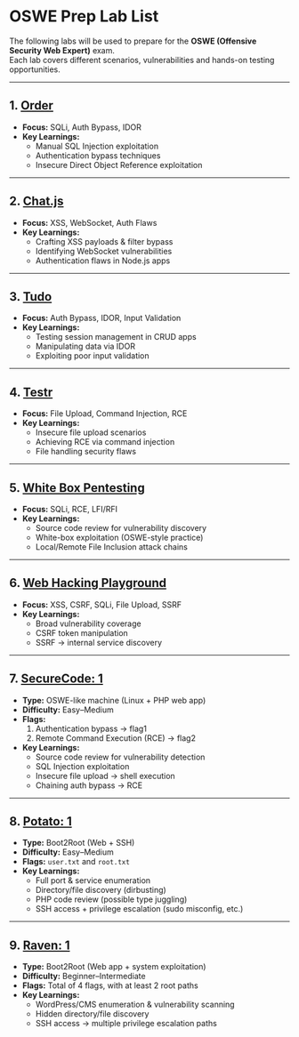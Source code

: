 # OSWE Prep Lab List

The following labs will be used to prepare for the **OSWE (Offensive Security Web Expert)** exam.  
Each lab covers different scenarios, vulnerabilities and hands-on testing opportunities.

---

## 1. [Order](https://github.com/bmdyy/order)
- **Focus:** SQLi, Auth Bypass, IDOR  
- **Key Learnings:**  
  - Manual SQL Injection exploitation  
  - Authentication bypass techniques  
  - Insecure Direct Object Reference exploitation  

---

## 2. [Chat.js](https://github.com/bmdyy/chat.js)
- **Focus:** XSS, WebSocket, Auth Flaws  
- **Key Learnings:**  
  - Crafting XSS payloads & filter bypass  
  - Identifying WebSocket vulnerabilities  
  - Authentication flaws in Node.js apps  

---

## 3. [Tudo](https://github.com/bmdyy/tudo)
- **Focus:** Auth Bypass, IDOR, Input Validation  
- **Key Learnings:**  
  - Testing session management in CRUD apps  
  - Manipulating data via IDOR  
  - Exploiting poor input validation  

---

## 4. [Testr](https://github.com/bmdyy/testr)
- **Focus:** File Upload, Command Injection, RCE  
- **Key Learnings:**  
  - Insecure file upload scenarios  
  - Achieving RCE via command injection  
  - File handling security flaws  

---

## 5. [White Box Pentesting](https://github.com/TROUBLE-1/White-box-pentesting)
- **Focus:** SQLi, RCE, LFI/RFI  
- **Key Learnings:**  
  - Source code review for vulnerability discovery  
  - White-box exploitation (OSWE-style practice)  
  - Local/Remote File Inclusion attack chains  

---

## 6. [Web Hacking Playground](https://github.com/takito1812/web-hacking-playground)
- **Focus:** XSS, CSRF, SQLi, File Upload, SSRF  
- **Key Learnings:**  
  - Broad vulnerability coverage  
  - CSRF token manipulation  
  - SSRF → internal service discovery  

---

## 7. [SecureCode: 1](https://www.vulnhub.com/entry/securecode-1,651/)
- **Type:** OSWE-like machine (Linux + PHP web app)  
- **Difficulty:** Easy–Medium  
- **Flags:**  
  1. Authentication bypass → flag1  
  2. Remote Command Execution (RCE) → flag2  
- **Key Learnings:**  
  - Source code review for vulnerability detection  
  - SQL Injection exploitation  
  - Insecure file upload → shell execution  
  - Chaining auth bypass → RCE  

---

## 8. [Potato: 1](https://www.vulnhub.com/entry/potato-1,529/)
- **Type:** Boot2Root (Web + SSH)  
- **Difficulty:** Easy–Medium  
- **Flags:** `user.txt` and `root.txt`  
- **Key Learnings:**  
  - Full port & service enumeration  
  - Directory/file discovery (dirbusting)  
  - PHP code review (possible type juggling)  
  - SSH access + privilege escalation (sudo misconfig, etc.)  

---

## 9. [Raven: 1](https://www.vulnhub.com/entry/raven-1,256/)
- **Type:** Boot2Root (Web app + system exploitation)  
- **Difficulty:** Beginner–Intermediate  
- **Flags:** Total of 4 flags, with at least 2 root paths  
- **Key Learnings:**  
  - WordPress/CMS enumeration & vulnerability scanning  
  - Hidden directory/file discovery  
  - SSH access → multiple privilege escalation paths
